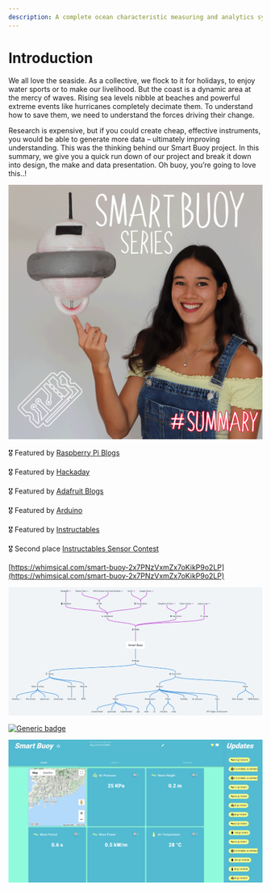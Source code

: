 ```yaml
---
description: A complete ocean characteristic measuring and analytics system.
---
```


# Introduction

We all love the seaside. As a collective, we flock to it for holidays, to enjoy water sports or to make our livelihood. But the coast is a dynamic area at the mercy of waves. Rising sea levels nibble at beaches and powerful extreme events like hurricanes completely decimate them. To understand how to save them, we need to understand the forces driving their change.

Research is expensive, but if you could create cheap, effective instruments, you would be able to generate more data – ultimately improving understanding. This was the thinking behind our Smart Buoy project. In this summary, we give you a quick run down of our project and break it down into design, the make and data presentation. Oh buoy, you’re going to love this..!



![gif\_of\_buoy](https://github.com/sk-t3ch/smart-buoy/raw/master/smart_buoy_thumbnail_square.gif)

🎖️ Featured by [Raspberry Pi Blogs](https://www.raspberrypi.org/blog/good-buoy-the-raspberry-pi-smart-buoy/)

🎖️ Featured by [Hackaday](https://hackaday.com/2019/09/11/smart-buoy-rides-the-citizen-science-wave/)

🎖️ Featured by [Adafruit Blogs](https://blog.adafruit.com/2019/07/19/this-smart-buoy-measures-wave-height-period-power-and-more-piday-raspberrypi-raspberry_pi/)

🎖️ Featured by [Arduino](https://www.facebook.com/official.arduino/posts/3480468415312786)

🎖️ Featured by [Instructables](https://www.instructables.com/Smart-Buoy/)

🎖️ Second place [Instructables Sensor Contest](https://www.instructables.com/contest/sensors2019/)

[https://whimsical.com/smart-buoy-2x7PNzVxmZx7oKikP9o2LP](https://whimsical.com/smart-buoy-2x7PNzVxmZx7oKikP9o2LP)

![](.gitbook/assets/smart-buoy-2x.png)

[![Generic badge](https://camo.githubusercontent.com/e2a7c367328954252935922ea3847c4c7b45ed008c37c712cd78a56c9c5723a3/68747470733a2f2f696d672e736869656c64732e696f2f62616467652f4c6976652d44656d6f2d7265642e737667)](https://smart-buoy.t3chflicks.org/)

![](.gitbook/assets/dashboard.png)



